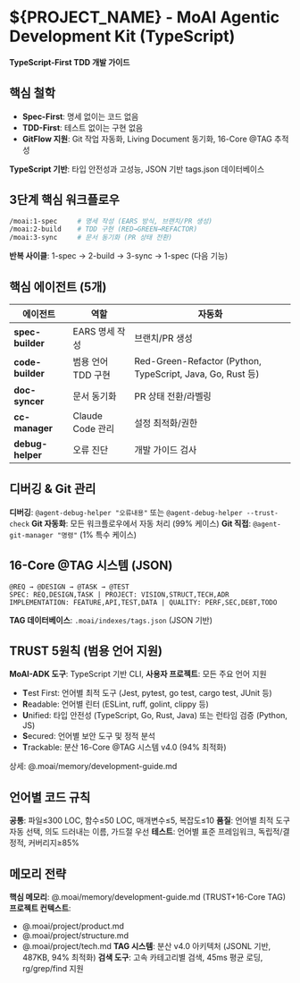 # ${PROJECT_NAME} - MoAI Agentic Development Kit (TypeScript)

**TypeScript-First TDD 개발 가이드**

## 핵심 철학

- **Spec-First**: 명세 없이는 코드 없음
- **TDD-First**: 테스트 없이는 구현 없음
- **GitFlow 지원**: Git 작업 자동화, Living Document 동기화, 16-Core @TAG 추적성

**TypeScript 기반**: 타입 안전성과 고성능, JSON 기반 tags.json 데이터베이스

## 3단계 핵심 워크플로우

```bash
/moai:1-spec     # 명세 작성 (EARS 방식, 브랜치/PR 생성)
/moai:2-build    # TDD 구현 (RED→GREEN→REFACTOR)
/moai:3-sync     # 문서 동기화 (PR 상태 전환)
```

**반복 사이클**: 1-spec → 2-build → 3-sync → 1-spec (다음 기능)

## 핵심 에이전트 (5개)

| 에이전트 | 역할 | 자동화 |
|---------|------|--------|
| **spec-builder** | EARS 명세 작성 | 브랜치/PR 생성 |
| **code-builder** | 범용 언어 TDD 구현 | Red-Green-Refactor (Python, TypeScript, Java, Go, Rust 등) |
| **doc-syncer** | 문서 동기화 | PR 상태 전환/라벨링 |
| **cc-manager** | Claude Code 관리 | 설정 최적화/권한 |
| **debug-helper** | 오류 진단 | 개발 가이드 검사 |

## 디버깅 & Git 관리

**디버깅**: `@agent-debug-helper "오류내용"` 또는 `@agent-debug-helper --trust-check`
**Git 자동화**: 모든 워크플로우에서 자동 처리 (99% 케이스)
**Git 직접**: `@agent-git-manager "명령"` (1% 특수 케이스)

## 16-Core @TAG 시스템 (JSON)

```
@REQ → @DESIGN → @TASK → @TEST
SPEC: REQ,DESIGN,TASK | PROJECT: VISION,STRUCT,TECH,ADR
IMPLEMENTATION: FEATURE,API,TEST,DATA | QUALITY: PERF,SEC,DEBT,TODO
```

**TAG 데이터베이스**: `.moai/indexes/tags.json` (JSON 기반)

## TRUST 5원칙 (범용 언어 지원)

**MoAI-ADK 도구**: TypeScript 기반 CLI, **사용자 프로젝트**: 모든 주요 언어 지원
- **T**est First: 언어별 최적 도구 (Jest, pytest, go test, cargo test, JUnit 등)
- **R**eadable: 언어별 린터 (ESLint, ruff, golint, clippy 등)
- **U**nified: 타입 안전성 (TypeScript, Go, Rust, Java) 또는 런타임 검증 (Python, JS)
- **S**ecured: 언어별 보안 도구 및 정적 분석
- **T**rackable: 분산 16-Core @TAG 시스템 v4.0 (94% 최적화)

상세: @.moai/memory/development-guide.md

## 언어별 코드 규칙

**공통**: 파일≤300 LOC, 함수≤50 LOC, 매개변수≤5, 복잡도≤10
**품질**: 언어별 최적 도구 자동 선택, 의도 드러내는 이름, 가드절 우선
**테스트**: 언어별 표준 프레임워크, 독립적/결정적, 커버리지≥85%

## 메모리 전략

**핵심 메모리**: @.moai/memory/development-guide.md (TRUST+16-Core TAG)
**프로젝트 컨텍스트**:
- @.moai/project/product.md
- @.moai/project/structure.md
- @.moai/project/tech.md
**TAG 시스템**: 분산 v4.0 아키텍처 (JSONL 기반, 487KB, 94% 최적화)
**검색 도구**: 고속 카테고리별 검색, 45ms 평균 로딩, rg/grep/find 지원